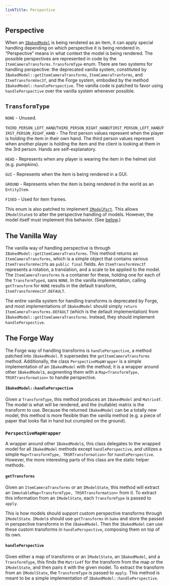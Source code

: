 ```yaml
---
linkTitle: Perspective
---
```


<article class="docs-entry">
<h1 id="perspective">Perspective<a class="headerlink" href="#perspective" title="Permanent link"> </a></h1>
<p>When an <a href="../ibakedmodel/index.htm"><code>IBakedModel</code></a> is being rendered as an item, it can apply special handling depending on which perspective it is being rendered in. &ldquo;Perspective&rdquo; means in what context the model is being rendered. The possible perspectives are represented in code by the <code>ItemCameraTransforms.TransformType</code> enum. There are two systems for handling perspective: the deprecated vanilla system, constituted by <code>IBakedModel::getItemCameraTransforms</code>, <code>ItemCameraTranforms</code>, and <code>ItemTransformVec3f</code>, and the Forge system, embodied by the method <code>IBakedModel::handlePerspective</code>. The vanilla code is patched to favor using <code>handlePerspective</code> over the vanilla system whenever possible.</p>
<h2 id="transformtype"><code>TransformType</code><a class="headerlink" href="#transformtype" title="Permanent link"> </a></h2>
<p><code>NONE</code> - Unused.</p>
<p><code>THIRD_PERSON_LEFT_HAND</code>/<code>THIRD_PERSON_RIGHT_HAND</code>/<code>FIRST_PERSON_LEFT_HAND</code>/<code>FIRST_PERSON_RIGHT_HAND</code> - The first person values represent when the player is holding the item in their own hand. The third person values represent when another player is holding the item and the client is looking at them in the 3rd person. Hands are self-explanatory.</p>
<p><code>HEAD</code> - Represents when any player is wearing the item in the helmet slot (e.g. pumpkins).</p>
<p><code>GUI</code> - Represents when the item is being rendered in a GUI.</p>
<p><code>GROUND</code> - Represents when the item is being rendered in the world as an <code>EntityItem</code>.</p>
<p><code>FIXED</code> - Used for item frames.</p>
<p>This enum is also patched to implement <a href="../imodelstate%20part/index.htm"><code>IModelPart</code></a>. This allows <code>IModelState</code>s to alter the perspective handling of models. However, the model itself must implement this behavior. (See <a href="#gettransforms">below</a>.)</p>
<h2 id="the-vanilla-way">The Vanilla Way<a class="headerlink" href="#the-vanilla-way" title="Permanent link"> </a></h2>
<p>The vanilla way of handling perspective is through <code>IBakedModel::getItemCameraTransforms</code>. This method returns an <code>ItemCameraTransforms</code>, which is a simple object that contains various <code>ItemTransformVec3f</code>s as <code>public final</code> fields. An <code>ItemTransformVec3f</code> represents a rotation, a translation, and a scale to be applied to the model. The <code>ItemCameraTransforms</code> is a container for these, holding one for each of the <code>TransformType</code>s, sans <code>NONE</code>. In the vanilla implementation, calling <code>getTransform</code> for <code>NONE</code> results in the default transform, <code>ItemTransformVec3f.DEFAULT</code>.</p>
<p>The entire vanilla system for handling transforms is deprecated by Forge, and most implementations of <code>IBakedModel</code> should simply <code>return ItemCameraTransforms.DEFAULT</code> (which is the default implementation) from <code>IBakedModel::getItemCameraTransforms</code>. Instead, they should implement <code>handlePerspective</code>.</p>
<h2 id="the-forge-way">The Forge Way<a class="headerlink" href="#the-forge-way" title="Permanent link"> </a></h2>
<p>The Forge way of handling transforms is <code>handlePerspective</code>, a method patched into <code>IBakedModel</code>. It supersedes the <code>getItemCameraTransforms</code> method. Additionally, the class <code>PerspectiveMapWrapper</code> is a simple implementation of an <code>IBakedModel</code> with the method; it is a wrapper around other <code>IBakedModel</code>s, augmenting them with a <code>Map&lt;TransformType, TRSRTransformation&gt;</code> to handle perspective.</p>
<h4 id="ibakedmodelhandleperspective"><code>IBakedModel::handlePerspective</code><a class="headerlink" href="#ibakedmodelhandleperspective" title="Permanent link"> </a></h4>
<p>Given a <code>TransformType</code>, this method produces an <code>IBakedModel</code> and <code>Matrix4f</code>. The model is what will be rendered, and the (nullable) matrix is the transform to use. Because the returned <code>IBakedModel</code> can be a totally new model, this method is more flexible than the vanilla method (e.g. a piece of paper that looks flat in hand but crumpled on the ground).</p>
<h3 id="perspectivemapwrapper"><code>PerspectiveMapWrapper</code><a class="headerlink" href="#perspectivemapwrapper" title="Permanent link"> </a></h3>
<p>A wrapper around other <code>IBakedModel</code>s, this class delegates to the wrapped model for all <code>IBakedModel</code> methods except <code>handlePerspective</code>, and utilizes a simple <code>Map&lt;TransformType, TRSRTransformation&gt;</code> for <code>handlePerspective</code>. However, the more interesting parts of this class are the static helper methods.</p>
<h4 id="gettransforms"><code>getTransforms</code><a class="headerlink" href="#gettransforms" title="Permanent link"> </a></h4>
<p>Given an <code>ItemCameraTransforms</code> or an <code>IModelState</code>, this method will extract an <code>ImmutableMap&lt;TransformType, TRSRTransformation&gt;</code> from it. To extract this information from an <code>IModelState</code>, each <code>TransformType</code> is passed to <code>apply</code>.</p>
<p>This is how models should support custom perspective transforms through <code>IModelState</code>. <code>IModel</code>s should use <code>getTransforms</code> in <code>bake</code> and store the passed in perspective transforms in the <code>IBakedModel</code>. Then the <code>IBakedModel</code> can use these custom transforms in <code>handlePerspective</code>, composing them on top of its own.</p>
<h4 id="handleperspective"><code>handlePerspective</code><a class="headerlink" href="#handleperspective" title="Permanent link"> </a></h4>
<p>Given either a map of transforms or an <code>IModelState</code>, an <code>IBakedModel</code>, and a <code>TransformType</code>, this finds the <code>Matrix4f</code> for the transform from the map or the <code>IModelState</code>, and then pairs it with the given model. To extract the transform from an <code>IModelState</code>, the <code>TransformType</code> is passed to <code>apply</code>. This method is meant to be a simple implementation of <code>IBakedModel::handlePerspective</code>.</p>
</article>